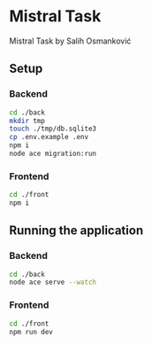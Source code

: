 # Mistral Task

Mistral Task by Salih Osmanković

## Setup

### Backend

```bash
cd ./back
mkdir tmp
touch ./tmp/db.sqlite3
cp .env.example .env
npm i
node ace migration:run
```

### Frontend

```bash
cd ./front
npm i
```

## Running the application

### Backend

```bash
cd ./back
node ace serve --watch
```

### Frontend

```bash
cd ./front
npm run dev
```
